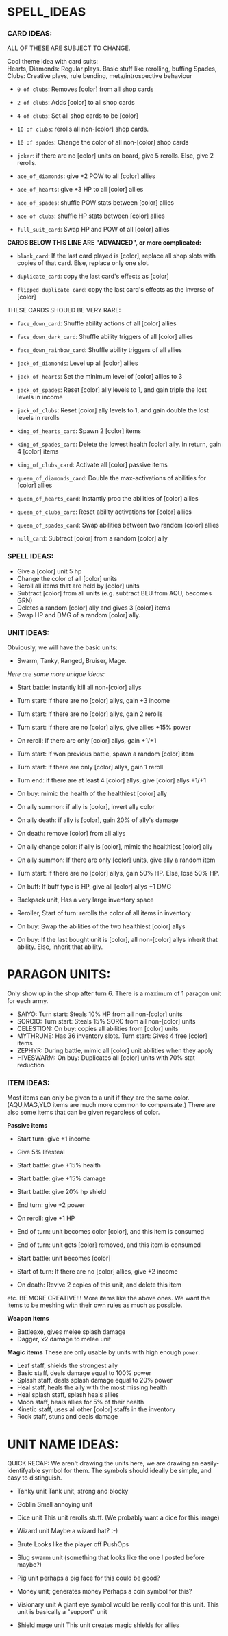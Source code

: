 

# SPELL_IDEAS



### CARD IDEAS:
ALL OF THESE ARE SUBJECT TO CHANGE.

Cool theme idea with card suits:<br>
Hearts, Diamonds:  Regular plays. Basic stuff like rerolling, buffing
Spades, Clubs:  Creative plays, rule bending, meta/introspective behaviour


- `0 of clubs`: Removes [color] from all shop cards
- `2 of clubs`: Adds [color] to all shop cards

- `4 of clubs`: Set all shop cards to be [color]

- `10 of clubs`: rerolls all non-[color] shop cards.
- `10 of spades`: Change the color of all non-[color] shop cards
- `joker`: if there are no [color] units on board, give 5 rerolls. Else, give 2 rerolls.


- `ace_of_diamonds`: give +2 POW to all [color] allies
- `ace_of_hearts`: give +3 HP to all [color] allies
- `ace_of_spades`: shuffle POW stats between [color] allies
- `ace of clubs`: shuffle HP stats between [color] allies

- `full_suit_card`: Swap HP and POW of all [color] allies



**CARDS BELOW THIS LINE ARE "ADVANCED", or more complicated:**

- `blank_card`: If the last card played is [color], replace all shop slots with copies of that card. 
    Else, replace only one slot.

- `duplicate_card`: copy the last card's effects as [color]
- `flipped_duplicate_card`: copy the last card's effects as the inverse of [color]


THESE CARDS SHOULD BE VERY RARE:
- `face_down_card`: Shuffle ability actions of all [color] allies
- `face_down_dark_card`: Shuffle ability triggers of all [color] allies
- `face_down_rainbow_card`: Shuffle ability triggers of all allies

- `jack_of_diamonds`: Level up all [color] allies
- `jack_of_hearts`: Set the minimum level of [color] allies to 3
- `jack_of_spades`: Reset [color] ally levels to 1, and gain triple the lost levels in income
- `jack_of_clubs`: Reset [color] ally levels to 1, and gain double the lost levels in rerolls

- `king_of_hearts_card`: Spawn 2 [color] items
- `king_of_spades_card`: Delete the lowest health [color] ally. In return, gain 4 [color] items
- `king_of_clubs_card`: Activate all [color] passive items


- `queen_of_diamonds_card`: Double the max-activations of abilities for [color] allies
- `queen_of_hearts_card`: Instantly proc the abilities of [color] allies
- `queen_of_clubs_card`: Reset ability activations for [color] allies
- `queen_of_spades_card`: Swap abilities between two random [color] allies

- `null_card`: Subtract [color] from a random [color] ally


### SPELL IDEAS:
- Give a [color] unit 5 hp
- Change the color of all [color] units
- Reroll all items that are held by [color] units
- Subtract [color] from all units  (e.g. subtract BLU from AQU, becomes GRN)
- Deletes a random [color] ally and gives 3 [color] items
- Swap HP and DMG of a random [color] ally.


### UNIT IDEAS:
Obviously, we will have the basic units:
- Swarm, Tanky, Ranged, Bruiser, Mage.

*Here are some more unique ideas:*

- Start battle: Instantly kill all non-[color] allys
- Turn start: If there are no [color] allys, gain +3 income
- Turn start: If there are no [color] allys, gain 2 rerolls
- Turn start: If there are no [color] allys, give allies +15% power
- On reroll: If there are only [color] allys, gain +1/+1 
- Turn start: If won previous battle, spawn a random [color] item
- Turn start:  If there are only [color] allys, gain 1 reroll
- Turn end: if there are at least 4 [color] allys, give [color] allys +1/+1
- On buy: mimic the health of the healthiest [color] ally
- On ally summon: if ally is [color], invert ally color
- On ally death: if ally is [color], gain 20% of ally's damage
- On death: remove [color] from all allys
- On ally change color: if ally is [color], mimic the healthiest [color] ally
- On ally summon: If there are only [color] units, give ally a random item
- Turn start: If there are no [color] allys, gain 50% HP. Else, lose 50% HP.
- On buff: If buff type is HP, give all [color] allys +1 DMG

- Backpack unit, Has a very large inventory space
- Reroller, Start of turn: rerolls the color of all items in inventory 

- On buy:  Swap the abilities of the two healthiest [color] allys

- On buy: If the last bought unit is [color], all non-[color] allys inherit that ability. Else, inherit that ability.


# PARAGON UNITS:
Only show up in the shop after turn 6.
There is a maximum of 1 paragon unit for each army.

- SAIYO:  Turn start:  Steals 10% HP from all non-[color] units
- SORCIO:  Turn start:  Steals 15% SORC from all non-[color] units
- CELESTION:  On buy: copies all abilities from [color] units
- MYTHRUNE:  Has 36 inventory slots. Turn start: Gives 4 free [color] items
- ZEPHYR:  During battle, mimic all [color] unit abilities when they apply
- HIVESWARM:  On buy:  Duplicates all [color] units with 70% stat reduction


### ITEM IDEAS:
Most items can only be given to a unit if they are the same color.
(AQU,MAG,YLO items are much more common to compensate.)
There are also some items that can be given regardless of color.

**Passive items**
- Start turn: give +1 income
- Give 5% lifesteal
- Start battle: give +15% health
- Start battle: give +15% damage
- Start battle: give 20% hp shield
- End turn: give +2 power
- On reroll: give +1 HP

- End of turn: unit becomes color [color], and this item is consumed
- End of turn: unit gets [color] removed, and this item is consumed
- Start battle: unit becomes [color]
- Start of turn:  If there are no [color] allies, give +2 income
- On death: Revive 2 copies of this unit, and delete this item

etc. BE MORE CREATIVE!!! More items like the above ones.
We want the items to be meshing with their own rules as much as possible.


**Weapon items**
- Battleaxe, gives melee splash damage
- Dagger, x2 damage to melee unit

**Magic items**
These are only usable by units with high enough `power`. 
- Leaf staff, shields the strongest ally
- Basic staff, deals damage equal to 100% power
- Splash staff, deals splash damage equal to 20% power
- Heal staff, heals the ally with the most missing health
- Heal splash staff, splash heals allies
- Moon staff, heals allies for 5% of their health
- Kinetic staff, uses all other [color] staffs in the inventory
- Rock staff, stuns and deals damage


















# UNIT NAME IDEAS:


QUICK RECAP:
We aren't drawing the units here,
we are drawing an easily-identifyable symbol for them.
The symbols should ideally be simple, and easy to distinguish.


- Tanky unit
Tank unit, strong and blocky

- Goblin
Small annoying unit

- Dice unit
This unit rerolls stuff. (We probably want a dice for this image)

- Wizard unit
Maybe a wizard hat? :-)

- Brute
Looks like the player off PushOps

- Slug swarm unit
(something that looks like the one I posted before maybe?)

- Pig unit
perhaps a pig face for this could be good?

- Money unit; generates money
Perhaps a coin symbol for this?

- Visionary unit
A giant eye symbol would be really cool for this unit.
This unit is basically a "support" unit

- Shield mage unit
This unit creates magic shields for allies




